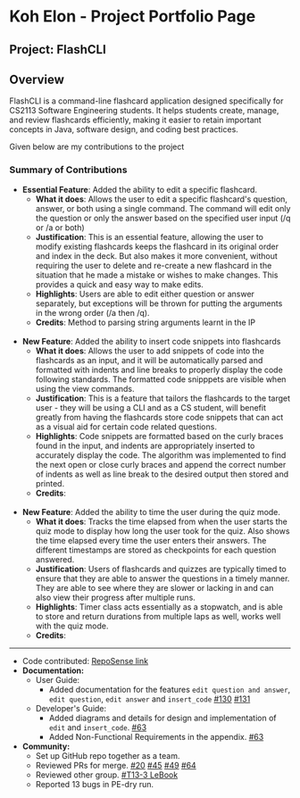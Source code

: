 # Koh Elon - Project Portfolio Page

## Project: FlashCLI
## Overview
FlashCLI is a command-line flashcard application designed specifically for CS2113 Software Engineering students. It helps students create, manage, and review flashcards efficiently, making it easier to retain important concepts in Java, software design, and coding best practices.

Given below are my contributions to the project
### Summary of Contributions
- **Essential Feature**: Added the ability to edit a specific flashcard.
  - **What it does**: Allows the user to edit a specific flashcard's question, answer, or both using a single command.
    The command will edit only the question or only the answer based on the specified user input (/q or /a or both)
  - **Justification**: This is an essential feature, allowing the user to modify existing flashcards keeps the flashcard in its
original order and index in the deck. But also makes it more convenient, without requiring the user to delete and re-create 
a new flashcard in the situation that he made a mistake or wishes to make changes. This provides a quick and easy way to make
edits.
  - **Highlights**: Users are able to edit either question or answer separately, but exceptions will be thrown for putting the 
arguments in the wrong order (/a then /q). 
  - **Credits**: Method to parsing string arguments learnt in the IP 
<br><br>
- **New Feature**: Added the ability to insert code snippets into flashcards
  - **What it does**: Allows the user to add snippets of code into the flashcards as an input, and it will be automatically parsed
and formatted with indents and line breaks to properly display the code following standards. The formatted code snipppets are visible when using the view commands.
  - **Justification**: This is a feature that tailors the flashcards to the target user - they will be using a CLI and as a 
CS student, will benefit greatly from having the flashcards store code snippets that can act as a visual aid for certain code related questions.
  - **Highlights**: Code snippets are formatted based on the curly braces found in the input, and indents are appropriately inserted
to accurately display the code. The algorithm was implemented to find the next open or close curly braces and append the correct number
of indents as well as line break to the desired output then stored and printed.
  - **Credits**:
    <br><br>
- **New Feature**: Added the ability to time the user during the quiz mode.
  - **What it does**: Tracks the time elapsed from when the user starts the quiz mode to display how long the user took for the quiz.
Also shows the time elapsed every time the user enters their answers. The different timestamps are stored as checkpoints for each question answered.
  - **Justification**: Users of flashcards and quizzes are typically timed to ensure that they are able to answer the questions in a timely manner.
They are able to see where they are slower or lacking in and can also view their progress after multiple runs.
  - **Highlights**: Timer class acts essentially as a stopwatch, and is able to store and return durations from multiple laps as well, works well with the quiz mode.
  - **Credits**:
<hr>
  
- Code contributed: [RepoSense link](https://nus-cs2113-ay2425s2.github.io/tp-dashboard/?search=ElonKoh&breakdown=true&sort=groupTitle%20dsc&sortWithin=title&since=2025-02-21&timeframe=commit&mergegroup=&groupSelect=groupByRepos&checkedFileTypes=docs~functional-code~test-code~other)
- **Documentation:**
  - User Guide:
    - Added documentation for the features `edit question and answer`, `edit question`, `edit answer` and `insert_code` [#130](https://github.com/AY2425S2-CS2113-F11-4/tp/pull/130) [#131](https://github.com/AY2425S2-CS2113-F11-4/tp/pull/131/files)
  - Developer's Guide:
    - Added diagrams and details for design and implementation of `edit` and `insert_code`. [#63](https://github.com/AY2425S2-CS2113-F11-4/tp/pull/63)
    - Added Non-Functional Requirements in the appendix. [#63](https://github.com/AY2425S2-CS2113-F11-4/tp/pull/63)
- **Community:**
  - Set up GitHub repo together as a team.
  - Reviewed PRs for merge. [#20](https://github.com/AY2425S2-CS2113-F11-4/tp/pull/20) [#45](https://github.com/AY2425S2-CS2113-F11-4/tp/pull/45) [#49](https://github.com/AY2425S2-CS2113-F11-4/tp/pull/49) [#64](https://github.com/AY2425S2-CS2113-F11-4/tp/pull/64)
  - Reviewed other group. [#T13-3 LeBook](https://github.com/nus-cs2113-AY2425S2/tp/pulls?q=is%3Aopen+is%3Apr+CS2113-T13-3+)
  - Reported 13 bugs in PE-dry run.
